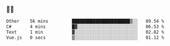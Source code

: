 ### 👨‍💻

<!--START_SECTION:waka-->

```txt
Other    56 mins         ██████████████████████▒░░   89.54 %
C#       4 mins          █▓░░░░░░░░░░░░░░░░░░░░░░░   06.53 %
Text     1 min           ▓░░░░░░░░░░░░░░░░░░░░░░░░   02.82 %
Vue.js   0 secs          ▒░░░░░░░░░░░░░░░░░░░░░░░░   01.12 %
```

<!--END_SECTION:waka-->
